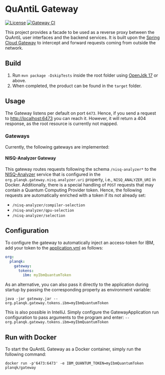 # QuAntiL Gateway

[![License](https://img.shields.io/badge/License-Apache%202.0-blue.svg)](https://opensource.org/licenses/Apache-2.0)
[![Gateway CI](https://github.com/UST-QuAntiL/Gateway/actions/workflows/build.yml/badge.svg?branch=main)](https://github.com/UST-QuAntiL/Gateway/actions/workflows/build.yml)

This project provides a facade to be used as a reverse proxy between the QuAntiL user interfaces and the backend
services.
It is built upon the [Spring Cloud Gateway](https://spring.io/projects/spring-cloud-gateway) to intercept and forward
requests coming from outside the network.

## Build

1. Run `mvn package -DskipTests` inside the root folder using [OpenJdk 17](https://openjdk.java.net/projects/jdk/17/) or above.
2. When completed, the product can be found in the `target` folder.

## Usage

The Gateway listens per default on port `6473`.
Hence, if you send a request to <http://localhost:6473> you can reach it. However, it will return a 404 response, as the root resource is currently not mapped.

### Gateways

Currently, the following gateways are implemented:

#### NISQ-Analyzer Gateway

This gateway routes requests following the schema ``/nisq-analyzer*`` to the [NISQ-Analyzer](https://github.com/QuAntiL/nisq-analyzer) service that is configured in the `org.planqk.gateway.nisq.analyzer.uri` property, i.e., `NISQ_ANALYZER_URI` in Docker.
Additionally, there is a special handling of `POST` requests that may contain a Quantum Computing Provider token.
Hence, the following requests are automatically enriched with a token if its not already set:

- `/nisq-analyzer/compiler-selection`
- `/nisq-analyzer/qpu-selection`
- `/nisq-analyzer/selection`


## Configuration

To configure the gateway to automatically inject an access-token for IBM, add your token to
the [application.yml](src/main/resources/application.yaml) as follows:

```yaml
org:
  planqk:
    gateway:
      tokens:
        ibm: myIbmQuantumToken
```

As an alternative, you can also pass it directly to the application during startup by passing the corresponding property
as environment variable:

````shell
java -jar gateway.jar --org.planqk.gateway.tokens.ibm=myIbmQuantumToken
````

This is also possible in IntelliJ.
Simply configure the GatewayApplication run configuration to pass arguments to the program and enter:
``--org.planqk.gateway.tokens.ibm=myIbmQuantumToken``


## Run with Docker

To start the QuAntiL Gateway as a Docker container, simply run the following command:

```shell
docker run -p'6473:6473' -e IBM_QUANTUM_TOKEN=myIbmQuantumToken planqk/gateway
```
